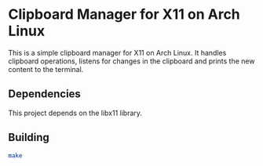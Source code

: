 # Clipboard Manager for X11 on Arch Linux

This is a simple clipboard manager for X11 on Arch Linux. It handles clipboard operations, listens for changes in the clipboard and prints the new content to the terminal.

## Dependencies

This project depends on the libx11 library.

## Building
```sh
make
```